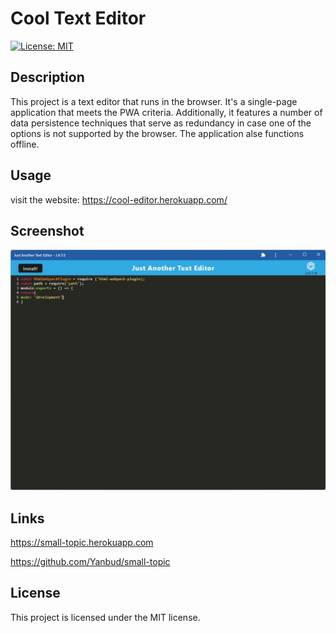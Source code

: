 # Cool Text Editor
[![License: MIT](https://img.shields.io/badge/License-MIT-yellow.svg)](https://opensource.org/licenses/MIT) 
## Description 
This project is a text editor that runs in the browser. It's a single-page application that meets the PWA criteria. Additionally, it features a number of data persistence techniques that serve as redundancy in case one of the options is not supported by the browser. The application alse functions offline.

## Usage
visit the website: <a href="https://cool-editor.herokuapp.com/">https://cool-editor.herokuapp.com/</a>
## Screenshot
 <p dir="auto"><img src="Screenshot.png" alt="Screenshot" style="max-width: 100%;" /></p>

## Links
<p dir="auto"><a href="https://cool-editor.herokuapp.com/" target="_blank">https://small-topic.herokuapp.com</a></p>
<p dir="auto"><a href="https://github.com/Yanbud/cool-editor">https://github.com/Yanbud/small-topic</a></p>

## License
This project is licensed under the MIT license.
